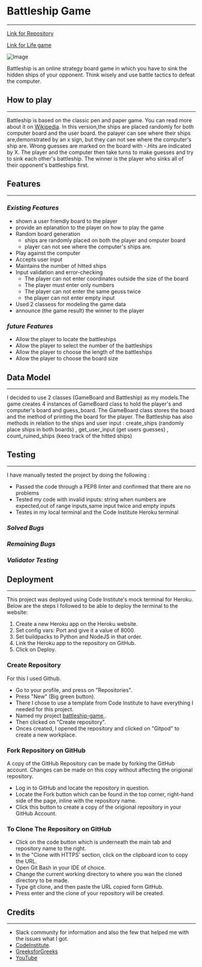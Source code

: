 # Battleship Game
***
[Link for Repository]()

[Link for Life game]()

![Image]()

Battleship is an online strategy board game in which you have to sink the hidden ships of your opponent. Think wisely and use battle tactics to defeat the computer. 

## How to play
***
Battleship is based on the classic pen and paper game. You can read more about it on [Wikipedia](https://en.wikipedia.org/wiki/Battleship_(game)).
In this version,the ships are placed randomly for both computer board and the user board.
the palayer can see where their ships are,demonstrated by an x sign, but they can not see where the computer's ship are.
Wrong guesses are marked on the board with -.Hits are indicated by X.
The player and the computer then take turns to make guesses and try to sink each other's battleship.
The winner is the player who sinks all of their opponent's battleships first.
## Features
***
### ***Existing Features***
* shown a user friendly board to the player
* provide an eplanation to the player on how to play the game
* Random board generation
    * ships are randomly placed on both the player and omputer board
    * player can not see where the computer's ships are.
* Play against the computer
* Accepts user input
* Maintains the number of hitted ships
* Input validation and error-checking
    * The player can not enter coordinates outside the size of the board
    * The player must enter only numbers
    * The player can not enter the same geuss twice
    * the player can not enter empty input
* Used 2 classess for modeling the game data
* announce (the game result) the winner to the player


    
### ***future Features***
* Allow the player to locate the battleships  
* Allow the player to select the number of  the battleships 
* Allow the player to choose the length of the battleships
* Allow the player to choose the board size


## Data Model
***
I decided to use 2 classes (GameBoard and Battleship) as my models.The game creates 4 instances of GameBoard class to hold the player's and computer's board and guess_board.
The GameBoard class stores the board and the method of printing the board for the player.
The Battleship has also methods in relation to the ships and user input : create_ships (randomly place ships in both boards) , get_user_input (get users guesses) , count_ruined_ships (keeo track of the hitted ships)

## Testing
***
I have manually tested the project by  doing the following :
* Passed the code through a PEP8 linter and confirmed that there are no problems
* Tested my code with invalid inputs: string when numbers are expected,out of range inputs,same input twice and empty inputs
* Testes in my local terminal and the Code Institute Heroku terminal
### ***Solved Bugs***
### ***Remaining Bugs***
### ***Validator Testing***
## Deployment
***
This project was deployed using Code Institute's mock terminal for Heroku. Below are the steps I followed to be able to deploy the terminal to the website:

  1. Create a new Heroku app on the Heroku website.
  2. Set config vars: Port and give it a value of 8000.
  3. Set buildpacks to Python and NodeJS in that order.
  4. Link the Heroku app to the repository on GitHub.
  5. Click on Deploy.

### Create Repository
  
For this I used Github.

 * Go to your profile, and press on "Repositories".
 * Press "New" (Big green button).
 * There I chose to use a template from Code Institute to have everything I needed for this project.
 * Named my project [battleship-game ](https://github.com/Mahsak89/battleship-game).
 * Then clicked on "Create repository".
 * Onces created, I opened the repository and clicked on "Gitpod" to create a new workplace.

### Fork Repository on GitHub

A copy of the GitHub Repository can be made by forking the GitHub account. Changes can be made on this copy without affecting the origional repository.

* Log in to GitHub and locate the repository in question.
* Locate the Fork button which can be found in the top corner, right-hand side of the page, inline with the repository name.
* Click this button to create a copy of the origional repository in your GitHub Account.

###  To Clone The Repository on GitHub

* Click on the code button which is underneath the main tab and repository name to the right.
* In the "Clone with HTTPS' section, click on the clipboard icon to copy the URL.
* Open Git Bash in your IDE of choice.
* Change the current working directory to where you wan the cloned directory to be made.
* Type git clone, and then paste the URL copied form GitHub.
* Press enter and the clone of your repository will be created.
## Credits
***
 * Slack community for information and also the few that helped me with the issues what I got. 
 * [CodeInstitute](https://learn.codeinstitute.net/courses).
 * [GreeksforGreeks](https://www.geeksforgeeks.org/indentation-in-python/)
 * [YouTube](https://www.youtube.com/results?search_query=python+battleship+game)
 